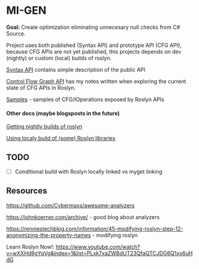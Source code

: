# MI-GEN

**Goal:** Create optimization eliminating unnecesary null checks from C# Source.



Project uses both published (Syntax API) and prototype API (CFG API), because CFG APIs are not yet published, this projects depends on dev (nightly) or custom (local) builds of roslyn.

[Syntax API](Roslyn_syntax_API.md) contains simple description of the public API

[Control Flow Graph API](Roslyn_CFG_API.md)  has my notes written when exploring the current state of CFG APIs in Roslyn.

[Samples](Samples.md) - samples of CFG/IOperations exposed by Roslyn APIs

#### Other docs (maybe blogsposts in the future)

[Getting nightly builds of roslyn](Getting_latest_roslyn.md) 

[Using localy build of (some) Roslyn libraries](Local_builds.md)



## TODO

- [ ] Conditional build with Roslyn locally linked vs myget linking

  

## Resources

https://github.com/Cybermaxs/awesome-analyzers

https://johnkoerner.com/archive/ - good blog about analyzers

https://renniestechblog.com/information/45-modifying-roslyn-step-12-anonymizing-the-property-names - modifying roslyn

Learn Roslyn Now!: https://www.youtube.com/watch?v=wXXHd8gYqVg&index=1&list=PLxk7xaZWBdUT23QfaQTCJDG6Q1xx6uHdG

